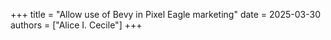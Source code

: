 +++
title = "Allow use of Bevy in Pixel Eagle marketing"
date = 2025-03-30
authors = ["Alice I. Cecile"]
+++

<!-- more -->
